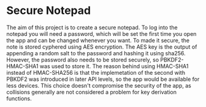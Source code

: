 # Secure Notepad

The aim of this project is to create a secure notepad. To log into the notepad you will need a password, which will be set the first time you open the app and can be changed whenever you want. To made it secure, the note is stored cyphered using AES encryption. The AES key is the output of appending a random salt to the password and hashing it using sha256.
However, the password also needs to be stored securely, so PBKDF2-HMAC-SHA1 was used to store it. The reason behind using HMAC-SHA1 instead of HMAC-SHA256 is that the implemetation of the second with PBKDF2 was introduced in later API levels, so the app would be available for less devices. This choice doesn't compromise the security of the app, as collisions generally are not considered a problem for key derivation functions.

